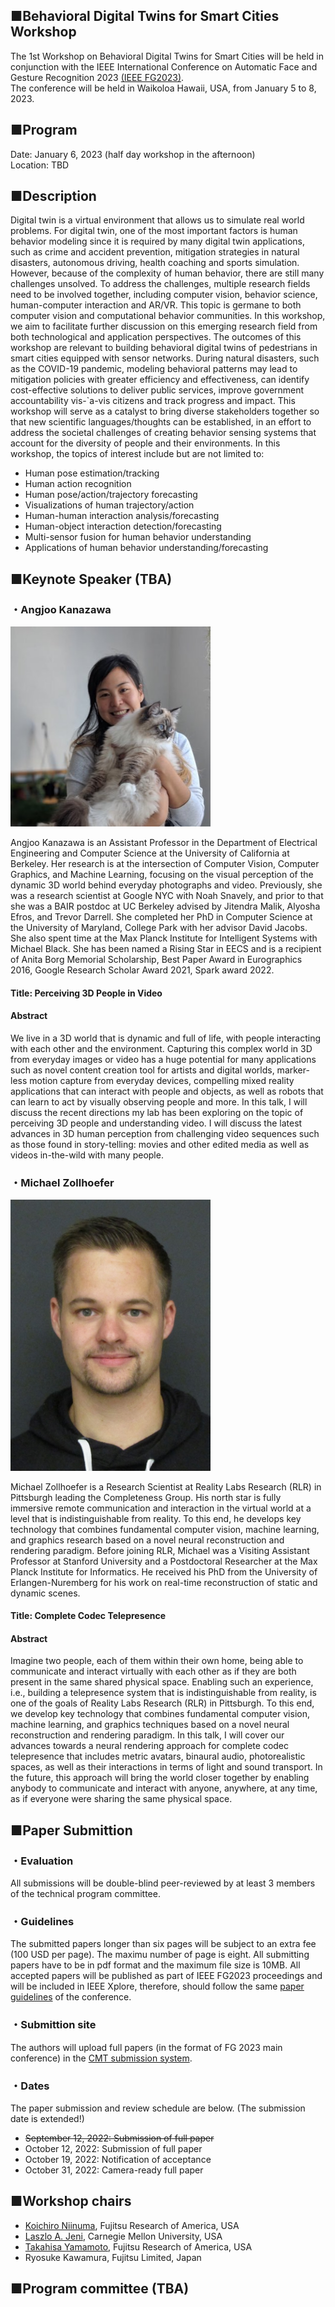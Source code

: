 <!-- Behavioral Digital Twins for Smart Cities -->
## ■Behavioral Digital Twins for Smart Cities Workshop
The 1st Workshop on Behavioral Digital Twins for Smart Cities will be held in conjunction 
with the IEEE International Conference on Automatic Face and Gesture Recognition 2023 [(IEEE FG2023)](http://fg2023.ieee-biometrics.org/).  
The conference will be held in Waikoloa Hawaii, USA, from January 5 to 8, 2023.  

## ■Program
Date: January 6, 2023 (half day workshop in the afternoon)  
Location: TBD

## ■Description
Digital twin is a virtual environment that allows us to simulate real world problems.
For digital twin, one of the most important factors is human behavior
modeling since it is required by many digital twin applications, such as crime
and accident prevention, mitigation strategies in natural disasters, autonomous
driving, health coaching and sports simulation. However, because of the complexity
of human behavior, there are still many challenges unsolved. To address
the challenges, multiple research fields need to be involved together, including
computer vision, behavior science, human-computer interaction and AR/VR.
This topic is germane to both computer vision and computational behavior
communities. In this workshop, we aim to facilitate further discussion on this
emerging research field from both technological and application perspectives.
The outcomes of this workshop are relevant to building behavioral digital
twins of pedestrians in smart cities equipped with sensor networks. During natural
disasters, such as the COVID-19 pandemic, modeling behavioral patterns
may lead to mitigation policies with greater efficiency and effectiveness, can
identify cost-effective solutions to deliver public services, improve government
accountability vis-`a-vis citizens and track progress and impact.
This workshop will serve as a catalyst to bring diverse stakeholders together
so that new scientific languages/thoughts can be established, in an effort to
address the societal challenges of creating behavior sensing systems that account
for the diversity of people and their environments.
In this workshop, the topics of interest include but are not limited to:  
  
- Human pose estimation/tracking  
- Human action recognition  
- Human pose/action/trajectory forecasting  
- Visualizations of human trajectory/action  
- Human-human interaction analysis/forecasting  
- Human-object interaction detection/forecasting  
- Multi-sensor fusion for human behavior understanding  
- Applications of human behavior understanding/forecasting  

## ■Keynote Speaker (TBA)
<!--
![Kris Kitani image](https://github.com/DigitalTwins2023/DigitalTwins2023.github.io/blob/main/kitani_kris.jpg?raw=true)

Kris M. Kitani, Ph.D., is an associate research professor and director of
the MS in Computer Vision program of the Robotics Institute at Carnegie
Mellon University. He received his BS at the University of Southern California
and his MS and PhD at the University of Tokyo. His research
projects span the areas of computer vision, machine learning and human
computer interaction. In particular, his research interests lie at the intersection
of first-person vision, human activity modeling and inverse reinforcement
learning. His work has been awarded the Marr Prize honorable
mention at ICCV 2017, best paper honorable mention at CHI 2017 and
CHI 2020, best paper at W4A 2017 and 2019, best application paper
ACCV 2014 and best paper honorable mention ECCV 2012.
-->

### ・Angjoo Kanazawa
<img src="https://github.com/DigitalTwins2023/DigitalTwins2023.github.io/blob/main/kanazawa.png?raw=true" width="320" alt="Angjoo Kanazawa image">
<!-- ![Angjoo Kanazawa image](https://github.com/DigitalTwins2023/DigitalTwins2023.github.io/blob/main/kanazawa.png?raw=true) -->

Angjoo Kanazawa is an Assistant Professor in the Department of Electrical Engineering and Computer Science at the University of California at Berkeley. Her research is at the intersection of Computer Vision, Computer Graphics, and Machine Learning, focusing on the visual perception of the dynamic 3D world behind everyday photographs and video. Previously, she was a research scientist at Google NYC with Noah Snavely, and prior to that she was a BAIR postdoc at UC Berkeley advised by Jitendra Malik, Alyosha Efros, and Trevor Darrell. She completed her PhD in Computer Science at the University of Maryland, College Park with her advisor David Jacobs. She also spent time at the Max Planck Institute for Intelligent Systems with Michael Black. She has been named a Rising Star in EECS and is a recipient of Anita Borg Memorial Scholarship, Best Paper Award in Eurographics 2016, Google Research Scholar Award 2021, Spark award 2022. 
#### Title: Perceiving 3D People in Video
#### Abstract
We live in a 3D world that is dynamic and full of life, with people interacting with each other and the environment. Capturing this complex world in 3D from everyday images or video has a huge potential for many applications such as novel content creation tool for artists and digital worlds, marker-less motion capture from everyday devices, compelling mixed reality applications that can interact with people and objects, as well as robots that can learn to act by visually observing people and more.
In this talk, I will discuss the recent directions my lab has been exploring on the topic of perceiving 3D people and understanding video. I will discuss the latest advances in 3D human perception from challenging video sequences such as those found in story-telling: movies and other edited media as well as videos in-the-wild with many people.

### ・Michael Zollhoefer
<img src="https://github.com/DigitalTwins2023/DigitalTwins2023.github.io/blob/main/Michael_Zollhoefer.png?raw=true" width="320" alt="Michael Zollhoefer image">

Michael Zollhoefer is a Research Scientist at Reality Labs Research (RLR) in Pittsburgh leading the Completeness Group. His north star is fully immersive remote communication and interaction in the virtual world at a level that is indistinguishable from reality. To this end, he develops key technology that combines fundamental computer vision, machine learning, and graphics research based on a novel neural reconstruction and rendering paradigm. Before joining RLR, Michael was a Visiting Assistant Professor at Stanford University and a Postdoctoral Researcher at the Max Planck Institute for Informatics. He received his PhD from the University of Erlangen-Nuremberg for his work on real-time reconstruction of static and dynamic scenes.

#### Title: Complete Codec Telepresence
#### Abstract
Imagine two people, each of them within their own home, being able to communicate and interact virtually with each other as if they are both present in the same shared physical space. Enabling such an experience, i.e., building a telepresence system that is indistinguishable from reality, is one of the goals of Reality Labs Research (RLR) in Pittsburgh. To this end, we develop key technology that combines fundamental computer vision, machine learning, and graphics techniques based on a novel neural reconstruction and rendering paradigm. In this talk, I will cover our advances towards a neural rendering approach for complete codec telepresence that includes metric avatars, binaural audio, photorealistic spaces, as well as their interactions in terms of light and sound transport. In the future, this approach will bring the world closer together by enabling anybody to communicate and interact with anyone, anywhere, at any time, as if everyone were sharing the same physical space.


## ■Paper Submittion
### ・Evaluation
All submissions will be double-blind peer-reviewed by at least 3 members of
the technical program committee.

### ・Guidelines
The submitted papers longer than six pages will be subject to an extra fee (100 USD per page). The maximu number of page is eight. All submitting papers have to be in pdf format and the maximum file size is 10MB. 
All accepted papers will be published as part of IEEE FG2023 proceedings and will be included in IEEE Xplore, therefore, should follow the same 
[paper guidelines](http://fg2023.ieee-biometrics.org/participate/submission) of the conference.

### ・Submittion site
The authors will upload full papers (in the
format of FG 2023 main conference) in the [CMT submission system](https://cmt3.research.microsoft.com/B4SCW2023/Submission/Index).

### ・Dates
The paper submission and review schedule are below.
(The submission date is extended!)

- ~~September 12, 2022: Submission of full paper~~
- October 12, 2022: Submission of full paper
- October 19, 2022: Notification of acceptance
- October 31, 2022: Camera-ready full paper

## ■Workshop chairs

- [Koichiro Niinuma](https://scholar.google.com/citations?user=AFaeUrYAAAAJ&hl=en), Fujitsu Research of America, USA
- [Laszlo A. Jeni](https://www.laszlojeni.com/), Carnegie Mellon University, USA
- [Takahisa Yamamoto](https://www.researchgate.net/profile/Takahisa-Yamamoto-3), Fujitsu Research of America, USA
- Ryosuke Kawamura, Fujitsu Limited, Japan

## ■Program committee (TBA)
<!--
- Abhinav Dhall, Australian National University, Australia
- G´abor Szirtes, K¨URT Akad´emia / bsi.ai
- Hamdi Dibeklioglu, Bilkent University, Turkey
- Itir Onal Ertugrul, Utrecht University, Netherlands
- Qiang Ji, Rensselaer Polytechnic Institute, USA
- Shaun Canavan, University of South Florida, USA
- Xing Zhang, A9
- Zoltan Kato, University of Szeged, Hungary
-->
